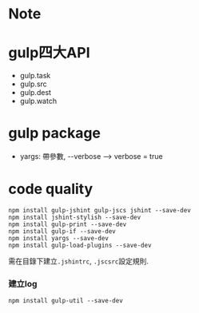 Note
===

# gulp四大API
* gulp.task
* gulp.src
* gulp.dest
* gulp.watch

# gulp package
* yargs: 帶參數, --verbose --> verbose = true

# code quality

```
npm install gulp-jshint gulp-jscs jshint --save-dev
npm install jshint-stylish --save-dev
npm install gulp-print --save-dev
npm install gulp-if --save-dev
npm install yargs --save-dev
npm install gulp-load-plugins --save-dev
```

需在目錄下建立`.jshintrc`, `.jscsrc`設定規則.

### 建立log
```
npm install gulp-util --save-dev
```